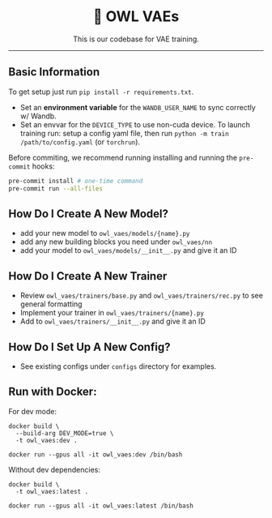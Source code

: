 <div align="center">

# 🦉 OWL VAEs

<p align="center">
  This is our codebase for VAE training.
</p>

---

</div>

## Basic Information

To get setup just run `pip install -r requirements.txt`.

- Set an **environment variable** for the `WANDB_USER_NAME` to sync correctly w/ Wandb.
- Set an envvar for the `DEVICE_TYPE` to use non-cuda device.
  To launch training run: setup a config yaml file, then run `python -m train /path/to/config.yaml` (or `torchrun`).

Before commiting, we recommend running installing and running the `pre-commit` hooks:

```bash
pre-commit install # one-time command
pre-commit run --all-files
```

## How Do I Create A New Model?

- add your new model to `owl_vaes/models/{name}.py`
- add any new building blocks you need under `owl_vaes/nn`
- add your model to `owl_vaes/models/__init__.py` and give it an ID

## How Do I Create A New Trainer

- Review `owl_vaes/trainers/base.py` and `owl_vaes/trainers/rec.py` to see general formatting
- Implement your trainer in `owl_vaes/trainers/{name}.py`
- Add to `owl_vaes/trainers/__init__.py` and give it an ID

## How Do I Set Up A New Config?

- See existing configs under `configs` directory for examples.

## Run with Docker:
For dev mode:
```
docker build \
  --build-arg DEV_MODE=true \
  -t owl_vaes:dev .

docker run --gpus all -it owl_vaes:dev /bin/bash
```

Without dev dependencies:
```
docker build \
  -t owl_vaes:latest .

docker run --gpus all -it owl_vaes:latest /bin/bash
```